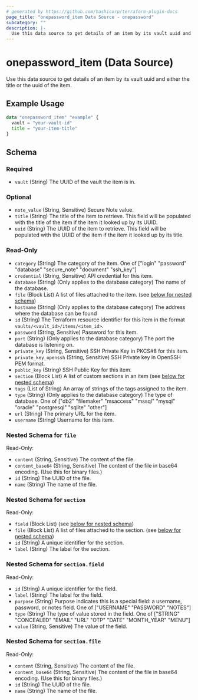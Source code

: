 ```yaml
---
# generated by https://github.com/hashicorp/terraform-plugin-docs
page_title: "onepassword_item Data Source - onepassword"
subcategory: ""
description: |-
  Use this data source to get details of an item by its vault uuid and either the title or the uuid of the item.
---
```


# onepassword_item (Data Source)

Use this data source to get details of an item by its vault uuid and either the title or the uuid of the item.

## Example Usage

```terraform
data "onepassword_item" "example" {
  vault = "your-vault-id"
  title = "your-item-title"
}
```

<!-- schema generated by tfplugindocs -->
## Schema

### Required

- `vault` (String) The UUID of the vault the item is in.

### Optional

- `note_value` (String, Sensitive) Secure Note value.
- `title` (String) The title of the item to retrieve. This field will be populated with the title of the item if the item it looked up by its UUID.
- `uuid` (String) The UUID of the item to retrieve. This field will be populated with the UUID of the item if the item it looked up by its title.

### Read-Only

- `category` (String) The category of the item. One of ["login" "password" "database" "secure_note" "document" "ssh_key"]
- `credential` (String, Sensitive) API credential for this item.
- `database` (String) (Only applies to the database category) The name of the database.
- `file` (Block List) A list of files attached to the item. (see [below for nested schema](#nestedblock--file))
- `hostname` (String) (Only applies to the database category) The address where the database can be found
- `id` (String) The Terraform resource identifier for this item in the format `vaults/<vault_id>/items/<item_id>`.
- `password` (String, Sensitive) Password for this item.
- `port` (String) (Only applies to the database category) The port the database is listening on.
- `private_key` (String, Sensitive) SSH Private Key in PKCS#8 for this item.
- `private_key_openssh` (String, Sensitive) SSH Private key in OpenSSH PEM format.
- `public_key` (String) SSH Public Key for this item.
- `section` (Block List) A list of custom sections in an item (see [below for nested schema](#nestedblock--section))
- `tags` (List of String) An array of strings of the tags assigned to the item.
- `type` (String) (Only applies to the database category) The type of database. One of ["db2" "filemaker" "msaccess" "mssql" "mysql" "oracle" "postgresql" "sqlite" "other"]
- `url` (String) The primary URL for the item.
- `username` (String) Username for this item.

<a id="nestedblock--file"></a>
### Nested Schema for `file`

Read-Only:

- `content` (String, Sensitive) The content of the file.
- `content_base64` (String, Sensitive) The content of the file in base64 encoding. (Use this for binary files.)
- `id` (String) The UUID of the file.
- `name` (String) The name of the file.


<a id="nestedblock--section"></a>
### Nested Schema for `section`

Read-Only:

- `field` (Block List) (see [below for nested schema](#nestedblock--section--field))
- `file` (Block List) A list of files attached to the section. (see [below for nested schema](#nestedblock--section--file))
- `id` (String) A unique identifier for the section.
- `label` (String) The label for the section.

<a id="nestedblock--section--field"></a>
### Nested Schema for `section.field`

Read-Only:

- `id` (String) A unique identifier for the field.
- `label` (String) The label for the field.
- `purpose` (String) Purpose indicates this is a special field: a username, password, or notes field. One of ["USERNAME" "PASSWORD" "NOTES"]
- `type` (String) The type of value stored in the field. One of ["STRING" "CONCEALED" "EMAIL" "URL" "OTP" "DATE" "MONTH_YEAR" "MENU"]
- `value` (String, Sensitive) The value of the field.


<a id="nestedblock--section--file"></a>
### Nested Schema for `section.file`

Read-Only:

- `content` (String, Sensitive) The content of the file.
- `content_base64` (String, Sensitive) The content of the file in base64 encoding. (Use this for binary files.)
- `id` (String) The UUID of the file.
- `name` (String) The name of the file.
